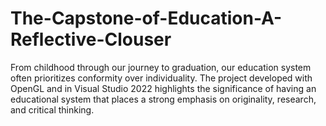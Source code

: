 # The-Capstone-of-Education-A-Reflective-Clouser
From childhood through our journey to graduation, our education system often prioritizes  conformity over individuality. The project developed with OpenGL and in Visual Studio 2022  highlights the significance of having an educational system that places a strong emphasis on  originality, research, and critical thinking.

